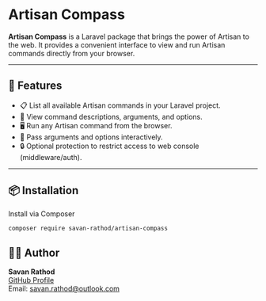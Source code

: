 # Artisan Compass

**Artisan Compass** is a Laravel package that brings the power of Artisan to the web. It provides a convenient interface to view and run Artisan commands directly from your browser.

---

## 🚀 Features

- 📋 List all available Artisan commands in your Laravel project.
- 🧩 View command descriptions, arguments, and options.
- 🖥️ Run any Artisan command from the browser.
- 🔡 Pass arguments and options interactively.
- 🔒 Optional protection to restrict access to web console (middleware/auth).

---

## 📦 Installation

Install via Composer

```bash
composer require savan-rathod/artisan-compass
```

## 🧑‍💻 Author

**Savan Rathod**  
[GitHub Profile](https://github.com/savan4794)  
Email: savan.rathod@outlook.com
